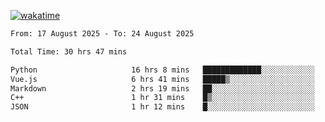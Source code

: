 [![wakatime](https://wakatime.com/badge/user/ef685785-b2de-4416-b5c6-df540c453238.svg)](https://wakatime.com/@ef685785-b2de-4416-b5c6-df540c453238)

<!--START_SECTION:waka-->

```txt
From: 17 August 2025 - To: 24 August 2025

Total Time: 30 hrs 47 mins

Python                     16 hrs 8 mins   █████████████░░░░░░░░░░░░   52.45 %
Vue.js                     6 hrs 41 mins   █████▒░░░░░░░░░░░░░░░░░░░   21.75 %
Markdown                   2 hrs 19 mins   ██░░░░░░░░░░░░░░░░░░░░░░░   07.55 %
C++                        1 hr 31 mins    █▒░░░░░░░░░░░░░░░░░░░░░░░   04.95 %
JSON                       1 hr 12 mins    █░░░░░░░░░░░░░░░░░░░░░░░░   03.93 %
```

<!--END_SECTION:waka-->
